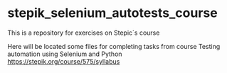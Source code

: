 # stepik_selenium_autotests_course
This is a repository for exercises on Stepic`s course

Here will be located some files for completing tasks from course
Testing automation using Selenium and Python
https://stepik.org/course/575/syllabus
